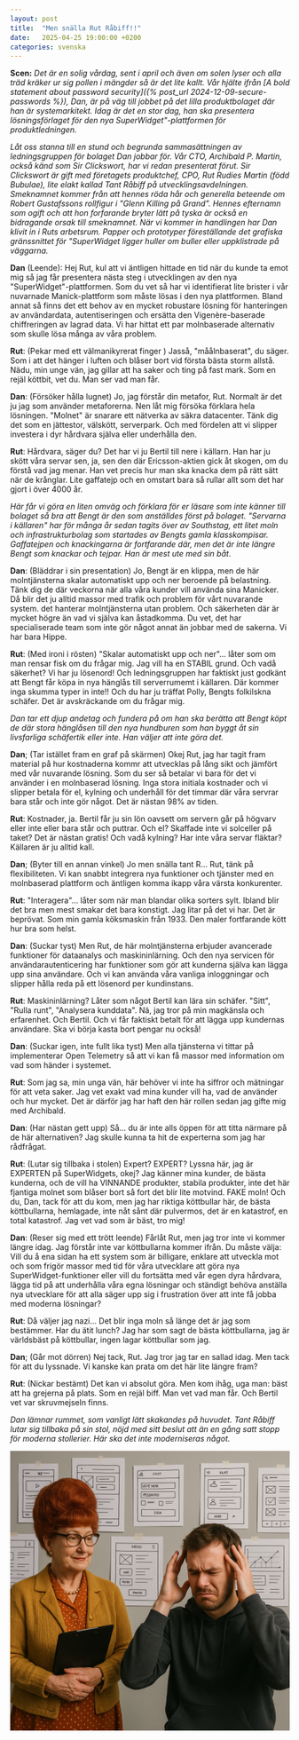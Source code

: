 ```yaml
---
layout: post
title:  "Men snälla Rut Råbiff!!"
date:   2025-04-25 19:00:00 +0200
categories: svenska 
---
```


__Scen:__
<i>
Det är en solig vårdag, sent i april och även om solen lyser och alla träd kräker ur sig pollen i mängder så är det lite kallt. Vår hjälte ifrån [A bold statement about password security]({% post_url 2024-12-09-secure-passwords %}), Dan, är på väg till jobbet på det lilla produktbolaget där han är systemarkitekt. Idag är det en stor dag, han ska presentera lösningsförlaget för den nya SuperWidget"-plattformen för produktledningen.
</i>

<i>
Låt oss stanna till en stund och begrunda sammasättningen av ledningsgruppen för bolaget Dan jobbar för. Vår CTO, Archibald P. Martin, också känd som Sir Clickswort, har vi redan presenterat förut. Sir Clickswort är gift med företagets produktchef, CPO, Rut Rudies Martin (född Bubulae), lite elakt kallad Tant Råbiff på utvecklingsavdelningen.
Smeknamnet kommer från att hennes röda hår och generella beteende om Robert Gustafssons rollfigur i "Glenn Killing på Grand". Hennes efternamn som ogift och att hon forfarande bryter lätt på tyska är också en bidragande orsak till smeknamnet.
</i>

<i>
När vi kommer in handlingen har Dan klivit in i Ruts arbetsrum. Papper och prototyper föreställande det grafiska gränssnittet för "SuperWidget ligger huller om buller eller uppklistrade på väggarna.
</i>

__Dan__ (Leende): Hej Rut, kul att vi äntligen hittade en tid när du kunde ta emot mig så jag får presentera nästa steg i utvecklingen av den nya "SuperWidget"-plattformen. Som du vet så har vi identifierat lite brister i vår nuvarnade Manick-plattform som måste lösas i den nya plattformen. Bland annat så finns det ett behov av en mycket robustare lösning för hanteringen av användardata, autentiseringen och ersätta den Vigenère-baserade chiffreringen av lagrad data. Vi har hittat ett par molnbaserade alternativ som skulle lösa många av våra problem.

__Rut__: (Pekar med ett välmanikyrerat finger ) Jasså, "måålnbaserat", du säger. Som i att det hänger i luften och blåser bort vid första bästa storm allstå. Nädu, min unge vän, jag gillar att ha saker och ting på fast mark. Som en rejäl köttbit, vet du. Man ser vad man får.

__Dan__: (Försöker hålla lugnet) Jo, jag förstår din metafor, Rut. Normalt är det ju jag som använder metaforerna. Nen låt mig försöka förklara hela lösningen. "Molnet" är snarare ett nätverka av säkra datacenter. Tänk dig det som en jättestor, välskött, serverpark. Och med fördelen att vi slipper investera i dyr hårdvara själva eller underhålla den.

__Rut__: Hårdvara, säger du? Det har vi ju Bertil till nere i källarn. Han har ju skött våra servar sen, ja, sen den där Ericsson-aktien gick åt skogen, om du förstå vad jag menar. Han vet precis hur man ska knacka dem på rätt sätt när de krånglar. Lite gaffatejp och en omstart bara så rullar allt som det har gjort i över 4000 år.

<i>
Här får vi göra en liten omväg och förklara för er läsare som inte känner till bolaget så bra att Bengt är den som anställdes först på bolaget. "Servarna i källaren" har för många år sedan tagits över av Southstag, ett litet moln och infrastrukturbolag som startades av Bengts gamla klasskompisar. Gaffatejpen och knackingarna är fortfarande där, men det är inte längre Bengt som knackar och tejpar. Han är mest ute med sin båt.
</i>

__Dan__: (Bläddrar i sin presentation) Jo, Bengt är en klippa, men de här molntjänsterna skalar automatiskt upp och ner beroende på belastning. Tänk dig de där veckorna när alla våra kunder vill använda sina Manicker. Då blir det ju alltid massor med trafik och problem för vårt nuvarande system. det hanterar molntjänsterna utan problem. Och säkerheten där är mycket högre än vad vi själva kan åstadkomma. Du vet, det har specialiserade team som inte gör något annat än jobbar med de sakerna. Vi har bara Hippe.

__Rut__: (Med ironi i rösten) "Skalar automatiskt upp och ner"... låter som om man rensar fisk om du frågar mig. Jag vill ha en STABIL grund. Och vadå säkerhet? Vi har ju lösenord! Och ledningsgruppen har faktiskt just godkänt att Bengt får köpa in nya hänglås till serverrumemt i källaren. Där kommer inga skumma typer in inte!! Och du har ju träffat Polly, Bengts folkilskna schäfer. Det är avskräckande om du frågar mig.

<i>
Dan tar ett djup andetag och fundera på om han ska berätta att Bengt köpt de där stora hänglåsen till den nya hundburen som han byggt åt sin livsfarliga schäfertik eller inte. Han väljer att inte göra det.
</i>

__Dan__; (Tar istället fram en graf på skärmen) Okej Rut, jag har tagit fram material på hur kostnaderna kommr att utvecklas på lång sikt och jämfört med vår nuvarande lösning. Som du ser så betalar vi bara för det vi använder i en molnbaserad lösning. Inga stora initiala kostnader och vi slipper betala för el, kylning och underhåll för det timmar där våra servrar bara står och inte gör något. Det är nästan 98% av tiden.

__Rut__: Kostnader, ja. Bertil får ju sin lön oavsett om servern går på högvarv eller inte eller bara står och puttrar. Och el? Skaffade inte vi solceller på taket? Det är nästan gratis! Och vadå kylning? Har inte våra servar fläktar? Källaren är ju alltid kall.

__Dan__; (Byter till en annan vinkel) Jo men snälla tant R... Rut, tänk på flexibiliteten. Vi kan snabbt integrera nya funktioner och tjänster med en molnbaserad plattform och äntligen komma ikapp våra värsta konkurenter.

__Rut__: "Interagera"... låter som när man blandar olika sorters sylt. Ibland blir det bra men mest smakar det bara konstigt. Jag litar på det vi har. Det är beprövat. Som min gamla köksmaskin från 1933. Den maler fortfarande kött hur bra som helst.

__Dan__: (Suckar tyst) Men Rut, de här molntjänsterna erbjuder avancerade funktioner för dataanalys och maskininlärning. Och den nya servicen för användarautenticering har funktioner som gör att kunderna själva kan lägga upp sina användare. Och vi kan använda våra vanliga inloggningar och slipper hålla reda på ett lösenord per kundinstans.

__Rut__: Maskininlärning? Låter som något Bertil kan lära sin schäfer. "Sitt", "Rulla runt", "Analysera kunddata". Nä, jag tror på min magkänsla och erfarenhet. Och Bertil. Och vi får faktiskt betalt för att lägga upp kundernas användare. Ska vi börja kasta bort pengar nu också! 

__Dan__: (Suckar igen, inte fullt lika tyst) Men alla tjänsterna vi tittar på implementerar Open Telemetry så att vi kan få massor med information om vad som händer i systemet.

__Rut__: Som jag sa, min unga vän, här behöver vi inte ha siffror och mätningar för att veta saker. Jag vet exakt vad mina kunder vill ha, vad de använder och hur mycket. Det är därför jag har haft den här rollen sedan jag gifte mig med Archibald.

__Dan__: (Har nästan gett upp) Så... du är inte alls öppen för att titta närmare på de här alternativen? Jag skulle kunna ta hit de experterna som jag har rådfrågat.

__Rut__: (Lutar sig tillbaka i stolen) Expert? EXPERT? Lyssna här, jag är EXPERTEN på SuperWidgets, okej? Jag känner mina kunder, de bästa kunderna, och de vill ha VINNANDE produkter, stabila produkter, inte det här fjantiga molnet som blåser bort så fort det blir lite motvind. FAKE moln! Och du, Dan, tack för att du kom, men jag har riktiga köttbullar här, de bästa köttbullarna, hemlagade, inte nåt sånt där pulvermos, det är en katastrof, en total katastrof. Jag vet vad som är bäst, tro mig!

__Dan__: (Reser sig med ett trött leende) Fårlåt Rut, men jag tror inte vi kommer längre idag. Jag förstår inte var köttbullarna kommer ifrån. Du måste välja: Vill du å ena sidan ha ett system som är billigare, enklare att utveckla mot och som frigör massor med tid för våra utvecklare att göra nya SuperWidget-funktioner eller vill du fortsätta med vår egen dyra hårdvara, lägga tid på att underhålla våra egna lösningar och ständigt behöva anställa nya utvecklare för att alla säger upp sig i frustration över att inte få jobba med moderna lösningar?

__Rut__: Då väljer jag nazi... Det blir inga moln så länge det är jag som bestämmer. Har du ätit lunch? Jag har som sagt de bästa köttbullarna, jag är världsbäst på köttbullar, ingen lagar köttbullar som jag.

__Dan__; (Går mot dörren) Nej tack, Rut. Jag tror jag tar en sallad idag. Men tack för att du lyssnade. Vi kanske kan prata om det här lite längre fram?

__Rut__: (Nickar bestämt) Det kan vi absolut göra. Men kom ihåg, uga man: bäst att ha grejerna på plats. Som en rejäl biff. Man vet vad man får. Och Bertil vet var skruvmejseln finns.

<i>
Dan lämnar rummet, som vanligt lätt skakandes på huvudet. Tant Råbiff lutar sig tillbaka på sin stol, nöjd med sitt beslut att än en gång satt stopp för moderna stollerier. Här ska det inte moderniseras något.
</i>


![Rut Rudis Martin](/images/posts/rut.r.martin.png)